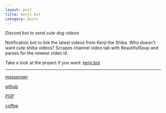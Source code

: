 ```yaml
---
layout: post
title: kenji bot
category: posts
---
```


*Discord bot to send cute dog videos*

Notification bot to link the latest videos from Kenji the Shiba. Who doesn't want cute shiba videos? Scrapes channel video tab with BeautifulSoup and parses for the newest video id.

Take a look at the project if you want:
[kenji bot][kenji bot]

---

[messenger][facebook]

[github][dqd]

[PGP][PGP]

[coffee][coffee]

[facebook]: https://www.m.me/dqdang1
[dqd]: https://github.com/dqdang
[PGP]: https://raw.githubusercontent.com/dqdang/dqdang.github.io/master/derek-dang.asc
[coffee]: https://www.buymeacoffee.com/dqdang
[kenji bot]: https://github.com/dqdang/kenji-bot
